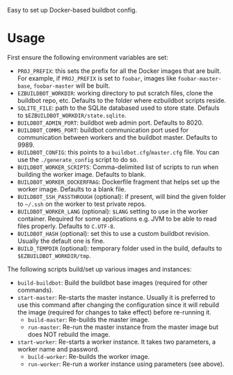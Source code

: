 Easy to set up Docker-based buildbot config.

Usage
=====

First ensure the following environment variables are set:
* `PROJ_PREFIX`: this sets the prefix for all the Docker images that are built. For example, if `PROJ_PREFIX` is set to `foobar`, images like `foobar-master-base`, `foobar-master` will be built.
* `EZBUILDBOT_WORKDIR`: working directory to put scratch files, clone the buildbot repo, etc. Defaults to the folder where ezbuildbot scripts reside.
* `SQLITE_FILE`: path to the SQLite databased used to store state. Defauls to `$EZBUILDBOT_WORKDIR/state.sqlite`.
* `BUILDBOT_ADMIN_PORT`: buildbot web admin port. Defaults to 8020.
* `BUILDBOT_COMMS_PORT`: buildbot communication port used for communication between workers and the buildbot master. Defaults to 9989.
* `BUILDBOT_CONFIG`: this points to a `buildbot.cfg`/`master.cfg` file. You can use the `./generate_config` script to do so.
* `BUILDBOT_WORKER_SCRIPTS`: Comma-delimited list of scripts to run when building the worker image. Defaults to blank.
* `BUILDBOT_WORKER_DOCKERFRAG`: Dockerfile fragment that helps set up the worker image. Defaults to a blank file.
* `BUILDBOT_SSH_PASSTHROUGH` (optional): if present, will bind the given folder to `~/.ssh` on the worker to test private repos.
* `BUILDBOT_WORKER_LANG` (optional): `$LANG` setting to use in the worker container. Required for some applications e.g. JVM to be able to read files properly. Defaults to `C.UTF-8`.
* `BUILDBOT_HASH` (optional): set this to use a custom buildbot revision. Usually the default one is fine.
* `BUILD_TEMPDIR` (optional): temporary folder used in the build, defaults to `$EZBUILDBOT_WORKDIR/tmp`.

The following scripts build/set up various images and instances:
* `build-buildbot`: Build the buildbot base images (required for other commands).
* `start-master`: Re-starts the master instance. Usually it is preferred to use this command after changing the configuration since it will rebuild the image (required for changes to take effect) before re-running it.
  * `build-master`: Re-builds the master image.
  * `run-master`: Re-run the master instance from the master image but does NOT rebuild the image.
* `start-worker`: Re-starts a worker instance. It takes two parameters, a worker name and password.
  * `build-worker`: Re-builds the worker image.
  * `run-worker`: Re-run a worker instance using parameters (see above).
